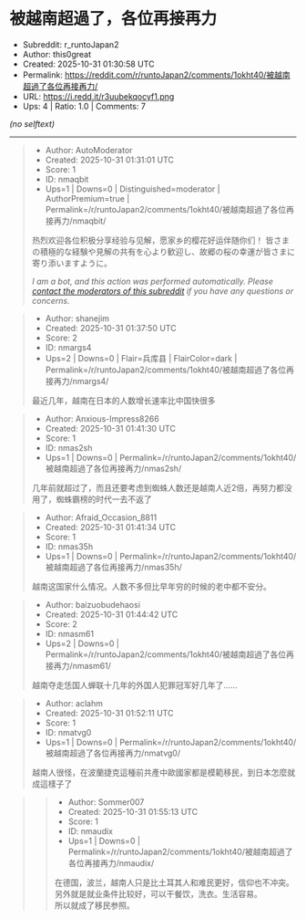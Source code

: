 # 被越南超過了，各位再接再力

- Subreddit: r_runtoJapan2
- Author: this0great
- Created: 2025-10-31 01:30:58 UTC
- Permalink: https://reddit.com/r/runtoJapan2/comments/1okht40/被越南超過了各位再接再力/
- URL: https://i.redd.it/r3uubekqocyf1.png
- Ups: 4 | Ratio: 1.0 | Comments: 7

_(no selftext)_

---

> - Author: AutoModerator
> - Created: 2025-10-31 01:31:01 UTC
> - Score: 1
> - ID: nmaqbit
> - Ups=1 | Downs=0 | Distinguished=moderator | AuthorPremium=true | Permalink=/r/runtoJapan2/comments/1okht40/被越南超過了各位再接再力/nmaqbit/
>
> 热烈欢迎各位积极分享经验与见解，愿家乡的樱花好运伴随你们！
> 皆さまの積極的な経験や見解の共有を心より歓迎し、故郷の桜の幸運が皆さまに寄り添いますように。
> 
> *I am a bot, and this action was performed automatically. Please [contact the moderators of this subreddit](/message/compose/?to=/r/runtoJapan2) if you have any questions or concerns.*

> - Author: shanejim
> - Created: 2025-10-31 01:37:50 UTC
> - Score: 2
> - ID: nmargs4
> - Ups=2 | Downs=0 | Flair=兵库县 | FlairColor=dark | Permalink=/r/runtoJapan2/comments/1okht40/被越南超過了各位再接再力/nmargs4/
>
> 最近几年，越南在日本的人数增长速率比中国快很多

> - Author: Anxious-Impress8266
> - Created: 2025-10-31 01:41:30 UTC
> - Score: 1
> - ID: nmas2sh
> - Ups=1 | Downs=0 | Permalink=/r/runtoJapan2/comments/1okht40/被越南超過了各位再接再力/nmas2sh/
>
> 几年前就超过了，而且还要考虑到蜘蛛人数还是越南人近2倍，再努力都没用了，蜘蛛霸榜的时代一去不返了

> - Author: Afraid_Occasion_8811
> - Created: 2025-10-31 01:41:34 UTC
> - Score: 1
> - ID: nmas35h
> - Ups=1 | Downs=0 | Permalink=/r/runtoJapan2/comments/1okht40/被越南超過了各位再接再力/nmas35h/
>
> 越南这国家什么情况。人数不多但比早年穷的时候的老中都不安分。

> - Author: baizuobudehaosi
> - Created: 2025-10-31 01:44:42 UTC
> - Score: 2
> - ID: nmasm61
> - Ups=2 | Downs=0 | Permalink=/r/runtoJapan2/comments/1okht40/被越南超過了各位再接再力/nmasm61/
>
> 越南夺走恁国人蝉联十几年的外国人犯罪冠军好几年了……

> - Author: aclahm
> - Created: 2025-10-31 01:52:11 UTC
> - Score: 1
> - ID: nmatvg0
> - Ups=1 | Downs=0 | Permalink=/r/runtoJapan2/comments/1okht40/被越南超過了各位再接再力/nmatvg0/
>
> 越南人很怪，在波蘭捷克這種前共產中歐國家都是模範移民，到日本怎麼就成這樣子了

>> - Author: Sommer007
>> - Created: 2025-10-31 01:55:13 UTC
>> - Score: 1
>> - ID: nmaudix
>> - Ups=1 | Downs=0 | Permalink=/r/runtoJapan2/comments/1okht40/被越南超過了各位再接再力/nmaudix/
>>
>> 在德国，波兰，越南人只是比土耳其人和难民更好，信仰也不冲突。另外就是就业条件比较好，可以干餐饮，洗衣。生活容易。  
>> 所以就成了移民参照。
